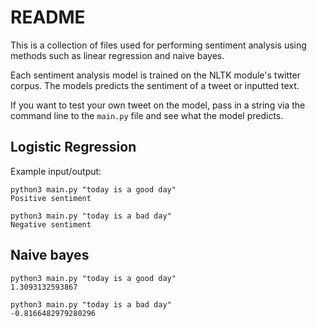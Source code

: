 # README

This is a collection of files used for performing sentiment analysis using methods such as linear regression and naive bayes.

Each sentiment analysis model is trained on the NLTK module's twitter corpus.
The models predicts the sentiment of a tweet or inputted text.

If you want to test your own tweet on the model, pass in a string via the command line to the `main.py` file and see what the model predicts.

## Logistic Regression

Example input/output:

```
python3 main.py "today is a good day"
Positive sentiment
```

```
python3 main.py "today is a bad day"
Negative sentiment
```

## Naive bayes

```
python3 main.py "today is a good day"
1.3093132593867
```

```
python3 main.py "today is a bad day"
-0.8166482979280296
```
